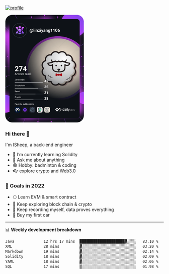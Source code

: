 [![profile](http://img.codelin.xyz/hello-im-isheep.svg)](https://www.calligrapher.ai/)

<a href="https://app.daily.dev/linziyang1106"><img src="/devcard.png" width="250" alt="ISheep's Dev Card"/></a>

### Hi there 🐏

I'm ISheep, a back-end engineer

- 🔭 I’m currently learning Solidity
- 💬 Ask me about anything
- 😄 Hobby: badminton & coding
- 👓 explore crypto and Web3.0

### 🚀 Goals in 2022
+ 🌕 Learn EVM & smart contract
+ 🤔 Keep exploring block chain & crypto
+ 🐏 Keep recording myself, data proves everything
+ 🚗 Buy my first car

-------

📊 **Weekly development breakdown**
<!--START_SECTION:waka-->

```text
Java             12 hrs 17 mins  ████████████████████▓░░░░   83.10 %
XML              28 mins         ▓░░░░░░░░░░░░░░░░░░░░░░░░   03.20 %
Markdown         19 mins         ▓░░░░░░░░░░░░░░░░░░░░░░░░   02.14 %
Solidity         18 mins         ▓░░░░░░░░░░░░░░░░░░░░░░░░   02.09 %
YAML             18 mins         ▓░░░░░░░░░░░░░░░░░░░░░░░░   02.06 %
SQL              17 mins         ▒░░░░░░░░░░░░░░░░░░░░░░░░   01.98 %
```

<!--END_SECTION:waka-->
